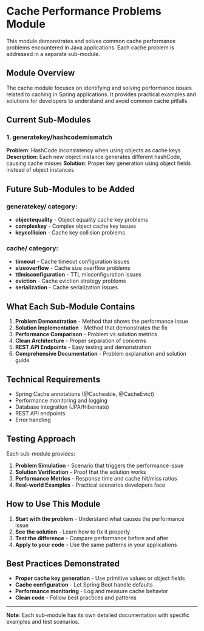 # Cache Performance Problems Module

This module demonstrates and solves common cache performance problems encountered in Java applications. Each cache problem is addressed in a separate sub-module.

## Module Overview

The cache module focuses on identifying and solving performance issues related to caching in Spring applications. It provides practical examples and solutions for developers to understand and avoid common cache pitfalls.

## Current Sub-Modules

### 1. generatekey/hashcodemismatch
**Problem**: HashCode inconsistency when using objects as cache keys
**Description**: Each new object instance generates different hashCode, causing cache misses
**Solution**: Proper key generation using object fields instead of object instances

## Future Sub-Modules to be Added

### generatekey/ category:
- **objectequality** - Object equality cache key problems
- **complexkey** - Complex object cache key issues
- **keycollision** - Cache key collision problems

### cache/ category:
- **timeout** - Cache timeout configuration issues
- **sizeoverflow** - Cache size overflow problems
- **ttlmisconfiguration** - TTL misconfiguration issues
- **eviction** - Cache eviction strategy problems
- **serialization** - Cache serialization issues

## What Each Sub-Module Contains

1. **Problem Demonstration** - Method that shows the performance issue
2. **Solution Implementation** - Method that demonstrates the fix
3. **Performance Comparison** - Problem vs solution metrics
4. **Clean Architecture** - Proper separation of concerns
5. **REST API Endpoints** - Easy testing and demonstration
6. **Comprehensive Documentation** - Problem explanation and solution guide

## Technical Requirements

- Spring Cache annotations (@Cacheable, @CacheEvict)
- Performance monitoring and logging
- Database integration (JPA/Hibernate)
- REST API endpoints
- Error handling

## Testing Approach

Each sub-module provides:
1. **Problem Simulation** - Scenario that triggers the performance issue
2. **Solution Verification** - Proof that the solution works
3. **Performance Metrics** - Response time and cache hit/miss ratios
4. **Real-world Examples** - Practical scenarios developers face

## How to Use This Module

1. **Start with the problem** - Understand what causes the performance issue
2. **See the solution** - Learn how to fix it properly
3. **Test the difference** - Compare performance before and after
4. **Apply to your code** - Use the same patterns in your applications

## Best Practices Demonstrated

- **Proper cache key generation** - Use primitive values or object fields
- **Cache configuration** - Let Spring Boot handle defaults
- **Performance monitoring** - Log and measure cache behavior
- **Clean code** - Follow best practices and patterns

---

**Note**: Each sub-module has its own detailed documentation with specific examples and test scenarios.
